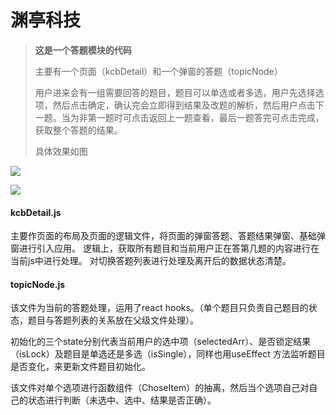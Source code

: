 # 渊亭科技 

> **这是一个答题模块的代码**
>
> 主要有一个页面（kcbDetail）和一个弹窗的答题（topicNode）
>
> 用户进来会有一组需要回答的题目，题目可以单选或者多选，用户先选择选项，然后点击确定，确认完会立即得到结果及改题的解析，然后用户点击下一题。当为非第一题时可点击返回上一题查看，最后一题答完可点击完成，获取整个答题的结果。
>
> 具体效果如图

![](http://q76e8mavs.bkt.clouddn.com/image-20200314162927884.png)

![](http://q76e8mavs.bkt.clouddn.com/WechatIMG4482.png)



#### kcbDetail.js

主要作页面的布局及页面的逻辑文件，将页面的弹窗答题、答题结果弹窗、基础弹窗进行引入应用。
逻辑上，获取所有题目和当前用户正在答第几题的内容进行在当前js中进行处理。 对切换答题列表进行处理及离开后的数据状态清楚。

#### topicNode.js

该文件为当前的答题处理，运用了react hooks。（单个题目只负责自己题目的状态，题目与答题列表的关系放在父级文件处理）。

初始化的三个state分别代表当前用户的选中项（selectedArr）、是否锁定结果（isLock）及题目是单选还是多选（isSingle），同样也用useEffect 方法监听题目是否变化，来更新文件题目初始化。

该文件对单个选项进行函数组件（ChoseItem）的抽离，然后当个选项自己对自己的状态进行判断（未选中、选中、结果是否正确）。

